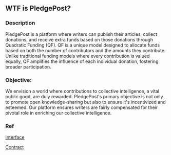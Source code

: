 ## WTF is PledgePost?

### Description
PledgePost is a platform where writers can publish their articles, collect donations, and receive extra funds based on those donations through Quadratic Funding (QF). QF is a unique model designed to allocate funds based on both the number of contributors and the amounts they contribute. Unlike traditional funding models where every contribution is valued equally, QF amplifies the influence of each individual donation, fostering broader participation.

### Objective: 
We envision a world where contributions to collective intelligence, a vital public good, are duly rewarded. PledgePost's primary objective is not only to promote open knowledge-sharing but also to ensure it's incentivized and esteemed. Our platform ensures writers are fairly compensated for their pivotal role in enriching our collective intelligence.

### Ref

[Interface](https://github.com/pledgepost/interface)

[Contract](https://github.com/PledgePost/PledgeContract)